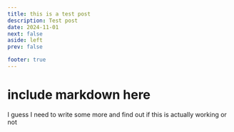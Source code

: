 ```yaml
---
title: this is a test post
description: Test post
date: 2024-11-01
next: false
aside: left
prev: false

footer: true
---
```


<Post authors="ld3z"/>

# include markdown here

I guess I need to write some more and find out if this is actually working or not
